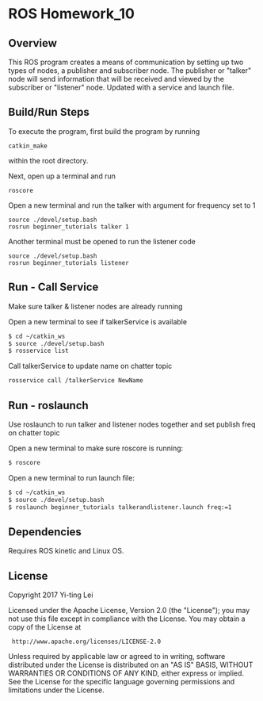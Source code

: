 # ROS Homework_10

## Overview 

This ROS program creates a means of communication by setting up two types of nodes, a publisher and subscriber node. The publisher or "talker" node will send information that will be received and viewed by the subscriber or "listener" node. Updated with a service and launch file. 

## Build/Run Steps

To execute the program, first build the program by running 

	catkin_make
	
within the root directory. 

Next, open up a terminal and run

	roscore

Open a new terminal and run the talker with argument for frequency set to 1

	source ./devel/setup.bash
	rosrun beginner_tutorials talker 1
	
Another terminal must be opened to run the listener code

	source ./devel/setup.bash
	rosrun beginner_tutorials listener

## Run - Call Service

Make sure talker & listener nodes are already running

Open a new terminal to see if talkerService is available

```bash
$ cd ~/catkin_ws
$ source ./devel/setup.bash
$ rosservice list
```

Call talkerService to update name on chatter topic

```bash
rosservice call /talkerService NewName
```
	
## Run - roslaunch

Use roslaunch to run talker and listener nodes together and set publish freq on chatter topic

Open a new terminal to make sure roscore is running:

```bash
$ roscore
```
Open a new terminal to run launch file:

```bash
$ cd ~/catkin_ws
$ source ./devel/setup.bash
$ roslaunch beginner_tutorials talkerandlistener.launch freq:=1
```

## Dependencies

Requires ROS kinetic and Linux OS.

## License

Copyright 2017 Yi-ting Lei

   Licensed under the Apache License, Version 2.0 (the "License");
   you may not use this file except in compliance with the License.
   You may obtain a copy of the License at

     http://www.apache.org/licenses/LICENSE-2.0

   Unless required by applicable law or agreed to in writing, software
   distributed under the License is distributed on an "AS IS" BASIS,
   WITHOUT WARRANTIES OR CONDITIONS OF ANY KIND, either express or implied.
   See the License for the specific language governing permissions and
   limitations under the License.

